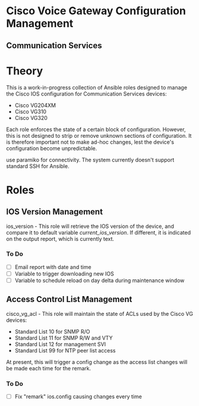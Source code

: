 # Cisco Voice Gateway Configuration Management
## Communication Services


# Theory

This is a work-in-progress collection of Ansible roles designed to manage the Cisco IOS configuration for Communication Services devices:

* Cisco VG204XM
* Cisco VG310
* Cisco VG320

Each role enforces the state of a certain block of configuration. 
However, this is not designed to strip or remove unknown sections of configuration.
It is therefore important not to make ad-hoc changes, lest the device's configuration become unpredictable.

use paramiko for connectivity. The system currently doesn't support standard SSH for Ansible.

# Roles

## IOS Version Management

ios_version - This role will retrieve the IOS version of the device, and compare it to default variable _current_ios_version_. If different, it is indicated on the output report, which is currently text.

### To Do

- [ ] Email report with date and time
- [ ] Variable to trigger downloading new IOS
- [ ] Variable to schedule reload on day delta during maintenance window

## Access Control List Management

cisco_vg_acl - This role will maintain the state of ACLs used by the Cisco VG devices:

- Standard List 10 for SNMP R/O
- Standard List 11 for SNMP R/W and VTY
- Standard List 12 for management SVI
- Standard List 99 for NTP peer list access

At present, this will trigger a config change as the access list changes will be made each time for the remark.

### To Do

- [ ] Fix "remark" ios.config causing changes every time

